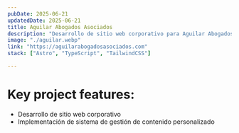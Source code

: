 ```yaml
---
pubDate: 2025-06-21
updatedDate: 2025-06-21
title: Aguilar Abogados Asociados
description: "Desarrollo de sitio web corporativo para Aguilar Abogados Asociados"
image: "./aguilar.webp"
link: "https://aguilarabogadosasociados.com"
stack: ["Astro", "TypeScript", "TailwindCSS"]

---
```


# Key project features:

- Desarrollo de sitio web corporativo
- Implementación de sistema de gestión de contenido personalizado